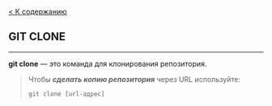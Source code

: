 [< К содержанию](./readme.md)

## GIT CLONE

---

**git clone** — это команда для клонирования репозитория.

>Чтобы ***сделать копию репозитория*** через URL используйте:
>
>`git clone [url-адрес]`